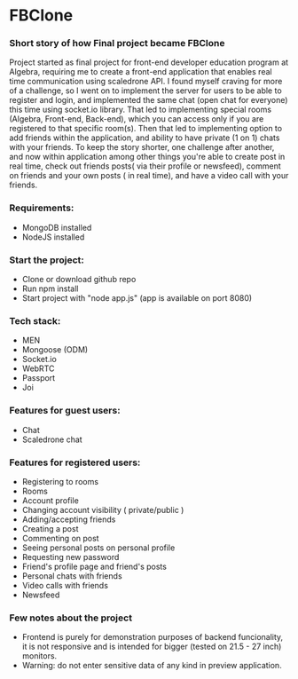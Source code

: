 # FBClone
### Short story of how Final project became FBClone
Project started as final project for front-end developer education program at Algebra, requiring me to create a front-end application that enables real time communication using scaledrone API. 
I found myself craving for more of a challenge, so I went on to implement the server for users to be able to register and login, and implemented the same chat (open chat for everyone) this time using socket.io library. That led to implementing special rooms (Algebra, Front-end, Back-end), which you can access only if you are registered to that specific room(s). Then that led to implementing option to add friends within the application, and ability to have private (1 on 1) chats with your friends. To keep the story shorter, one challenge after another, and now within application among other things you're able to create post in real time, check out friends posts( via their profile or newsfeed), comment on friends and your own posts ( in real time), and have a video call with your friends.

### Requirements:
- MongoDB installed
- NodeJS installed


### Start the project:
- Clone or download github repo
- Run npm install
- Start project with "node app.js" (app is available on port 8080)

### Tech stack:
- MEN
- Mongoose (ODM)
- Socket.io
- WebRTC
- Passport
- Joi



### Features for guest users:
- Chat
- Scaledrone chat


### Features for registered users:
- Registering to rooms
- Rooms
- Account profile
- Changing account visibility ( private/public )
- Adding/accepting friends
- Creating a post
- Commenting on post
- Seeing personal posts on personal profile
- Requesting new password
- Friend's profile page and friend's posts
- Personal chats with friends
- Video calls with friends
- Newsfeed

### Few notes about the project
- Frontend is purely for demonstration purposes of backend funcionality, it is not responsive and is intended for bigger (tested on 21.5 - 27 inch) monitors.
- Warning: do not enter sensitive data of any kind in preview application. 
